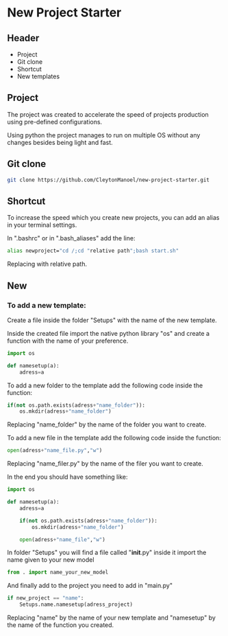 # New Project Starter

## Header

- Project
- Git clone
- Shortcut
- New templates


## Project

The project was created to accelerate the speed of projects  production using pre-defined configurations.

Using python the project manages to run on multiple OS without any changes besides being light and fast.

## Git clone

```sh
git clone https://github.com/CleytonManoel/new-project-starter.git
```

## Shortcut

To increase the speed which you create new projects, you can add an alias in your terminal settings.

In ".bashrc" or in ".bash_aliases" add the line:

```sh
alias newproject="cd /;cd "relative path";bash start.sh"
```

Replacing with relative path.


## New 

### To add a new template:

Create a file inside the folder "Setups" with the name of the new template.

Inside the created file import the native python library "os" and create a function with the name of your preference.

```py
import os

def namesetup(a):
    adress=a 
```

To add a new folder to the template add the following code inside the function:


```py 
if(not os.path.exists(adress+"name_folder")):
    os.mkdir(adress+"name_folder")
```

Replacing "name_folder" by the name of the folder you want to create.

To add a new file in the template add the following code inside the function:

```py
open(adress+"name_file.py","w")  
```

Replacing "name_filer.py" by the name of the filer you want to create.

In the end you should have something like:

```py
import os

def namesetup(a):
    adress=a 

    if(not os.path.exists(adress+"name_folder")):
        os.mkdir(adress+"name_folder")

    open(adress+"name_file","w")  
```


In folder "Setups" you will find a file called "__init__.py" inside it import the name given to your new model


```py
from . import name_your_new_model
```


And finally add to the project you need to add in "main.py"

```py
if new_project == "name":
    Setups.name.namesetup(adress_project)
```

Replacing "name" by the name of your new template and "namesetup" by the name of the function you created.
